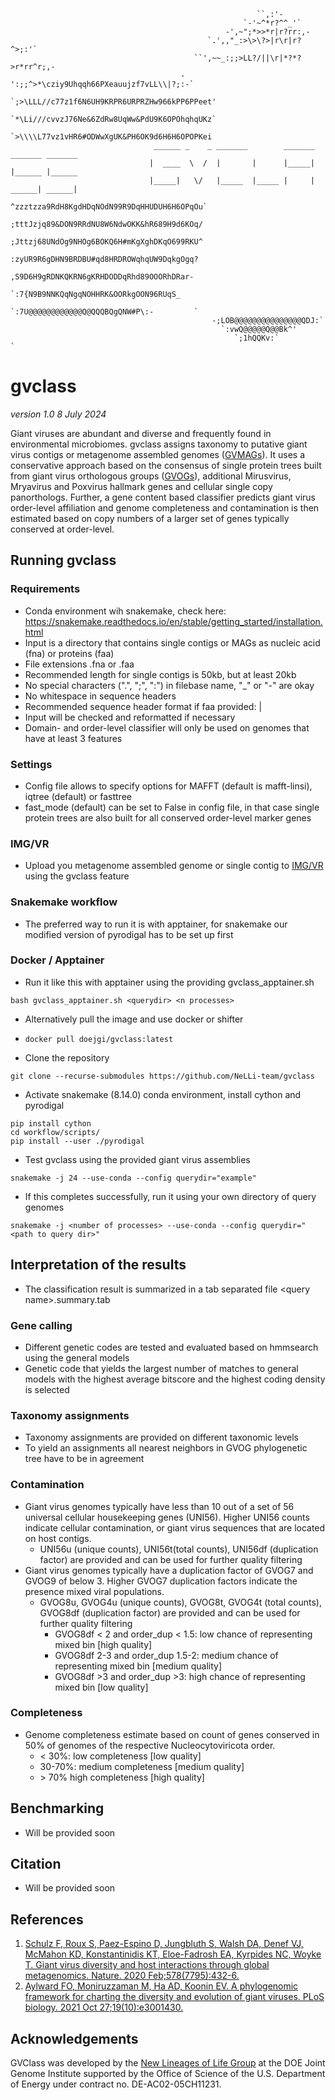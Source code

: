 ```
                                                       ``,:'-                     
                                                    `-'~^*r?^^_'`                 
                                                -',~";*>>*r|r?rr:,-              
                                            `.',,"_:>\>\?>|r\r|r?^>;:'`          
                                         ``',~~_:;;>LL?/||\r|*?*?>r*rr^r;,-       
                                      -':;;^>*\cziy9Uhqqh66PXeauujzf7vLL\\|?;:-`  
                                   `;>\LLL//c77z1f6N6UH9KRPR6URPRZHw966kPP6PPeet' 
                                   `*\Li///cvvzJ76Ne&6ZdRw8UqWw&PdU9K6OPOhqhqUKz` 
                                   `>\\\\L77vz1vHR6#ODWwXgUK&PH6OK9d6H6H6OPOPKei  
                                ______ _    _ _______        _______ _______ _______ 
                               |  ____  \  /  |       |      |_____| |______ |______
                               |_____|   \/   |_____  |_____ |     | ______| ______| 
                                    ^zzztzza9RdH8KgdHDqNOdN99R9DqHHUDUH6H6OPqOu`  
                                    ;tttJzjq89&DON9RRdNU8W6NdwOKK&hR689H9d6KOq/   
                                    ;Jttzj68UNdOg9NHOg6BOKQ6H#mKgXghDKqO699RKU^   
                                     :zyUR9R6gDHN9BRDBU#qd8HRDROWqhqUW9DqkgOgq?    
                                       ,S9D6H9gRDNKQKRN6gKRHDODDqRhd89OOORhDRar-     
                                        `:7{N9B9NNKQqNgqNOHHRK&OORkgOON96RUqS_        
                                          `:7U@@@@@@@@@@@@Q@QQQBQgQNW#P\:-         `
                                             -;LOB@@@@@@@@@@@@@@@QDJ:`             
                                               `:vwQ@@@@@Q@@Bk^'                 
                                                  `;1hQQKv:`              `     
```

# gvclass
_version 1.0 8 July 2024_

Giant viruses are abundant and diverse and frequently found in environmental microbiomes. gvclass assigns taxonomy to putative giant virus contigs or metagenome assembled genomes ([GVMAGs](https://doi.org/10.1038/s41586-020-1957-x)). It uses a conservative approach based on the consensus of single protein trees built from giant virus orthologous groups ([GVOGs](https://doi.org/10.1371/journal.pbio.3001430)), additional Mirusvirus, Mryavirus and Poxvirus hallmark genes and cellular single copy panorthologs. Further, a gene content based classifier predicts giant virus order-level affiliation and genome completeness and contamination is then estimated based on copy numbers of a larger set of genes typically conserved at order-level.

## Running gvclass

### Requirements
* Conda environment wih snakemake, check here: https://snakemake.readthedocs.io/en/stable/getting_started/installation.html
* Input is a directory that contains single contigs or MAGs as nucleic acid (fna) or proteins (faa)
* File extensions .fna or .faa
* Recommended length for single contigs is 50kb, but at least 20kb
* No special characters (".", ";", ":") in filebase name, "\_" or "-" are okay
* No whitespace in sequence headers
* Recommended sequence header format if faa provided: <filenamebase>|<proteinid>
* Input will be checked and reformatted if necessary
* Domain- and order-level classifier will only be used on genomes that have at least 3 features


### Settings
* Config file allows to specify options for MAFFT (default is mafft-linsi), iqtree (default) or fasttree
* fast_mode (default) can be set to False in config file, in that case single protein trees are also built for all conserved order-level marker genes

### IMG/VR
* Upload you metagenome assembled genome or single contig to [IMG/VR](https://img.jgi.doe.gov/vr/) using the gvclass feature

### Snakemake workflow

* The preferred way to run it is with apptainer, for snakemake our modified version of pyrodigal has to be set up first

### Docker / Apptainer

* Run it like this with apptainer using the providing gvclass_apptainer.sh

```
bash gvclass_apptainer.sh <querydir> <n processes>
```

* Alternatively pull the image and use docker or shifter

* ```
  docker pull doejgi/gvclass:latest
  ```
  
* Clone the repository
```
git clone --recurse-submodules https://github.com/NeLLi-team/gvclass
```

* Activate snakemake (8.14.0) conda environment, install cython and pyrodigal
```
pip install cython
cd workflow/scripts/
pip install --user ./pyrodigal
```
* Test gvclass using the provided giant virus assemblies
```
snakemake -j 24 --use-conda --config querydir="example"
```
* If this completes successfully, run it using your own directory of query genomes
```
snakemake -j <number of processes> --use-conda --config querydir="<path to query dir>"
```

## Interpretation of the results
* The classification result is summarized in a tab separated file \<query name\>.summary.tab

### Gene calling
* Different genetic codes are tested and evaluated based on hmmsearch using the general models
* Genetic code that yields the largest number of matches to general models with the highest average bitscore and the highest coding density is selected

### Taxonomy assignments
* Taxonomy assignments are provided on different taxonomic levels
* To yield an assignments all nearest neighbors in GVOG phylogenetic tree have to be in agreement

### Contamination
* Giant virus genomes typically have less than 10 out of a set of 56 universal cellular housekeeping genes (UNI56). Higher UNI56 counts indicate cellular contamination, or giant virus sequences that are located on host contigs.
  * UNI56u (unique counts), UNI56t(total counts), UNI56df (duplication factor) are provided and can be used for further quality filtering
* Giant virus genomes typically have a duplication factor of GVOG7 and  GVOG9 of below 3. Higher GVOG7 duplication factors indicate the presence mixed viral populations.
  * GVOG8u, GVOG4u (unique counts), GVOG8t, GVOG4t (total counts), GVOG8df (duplication factor) are provided and can be used for further quality filtering
     * GVOG8df < 2 and order_dup < 1.5: low chance of representing mixed bin [high quality]
     * GVOG8df 2-3 and order_dup 1.5-2: medium chance of representing mixed bin [medium quality]
     * GVOG8df >3 and order_dup >3: high chance of representing mixed bin [low quality]
### Completeness
* Genome completeness estimate based on count of genes conserved in 50% of genomes of the respective Nucleocytoviricota order. 
  * \< 30%: low completeness  [low quality]
  * 30-70%: medium completeness [medium quality]
  * \> 70% high completeness [high quality]

## Benchmarking

* Will be provided soon

## Citation

* Will be provided soon

## References
1. [Schulz F, Roux S, Paez-Espino D, Jungbluth S, Walsh DA, Denef VJ, McMahon KD, Konstantinidis KT, Eloe-Fadrosh EA, Kyrpides NC, Woyke T. Giant virus diversity and host interactions through global metagenomics. Nature. 2020 Feb;578(7795):432-6.](https://doi.org/10.1038/s41586-020-1957-x)
2. [Aylward FO, Moniruzzaman M, Ha AD, Koonin EV. A phylogenomic framework for charting the diversity and evolution of giant viruses. PLoS biology. 2021 Oct 27;19(10):e3001430.](https://doi.org/10.1371/journal.pbio.3001430)

## Acknowledgements
GVClass was developed by the [New Lineages of Life Group](https://jgi.doe.gov/our-science/scientists-jgi/new-lineages-of-life/) at the DOE Joint Genome Institute supported by the Office of Science of the U.S. Department of Energy under contract no. DE-AC02-05CH11231.


